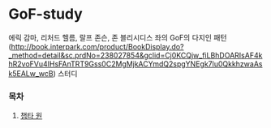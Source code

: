 # GoF-study


에릭 감마, 리처드 헬름, 랄프 존슨, 존 블리시디스 좌의 GoF의 다지인 패턴(http://book.interpark.com/product/BookDisplay.do?_method=detail&sc.prdNo=238027854&gclid=Cj0KCQjw_fiLBhDOARIsAF4khR2voFVu4IHsFAnTRT9Gss0C2MgMjkACYmdQ2spgYNEgk7lu0QkkhzwaAsk5EALw_wcB) 스터디



### 목차

1. [챕타 원](Chapter1/chapter1-서론.md)

